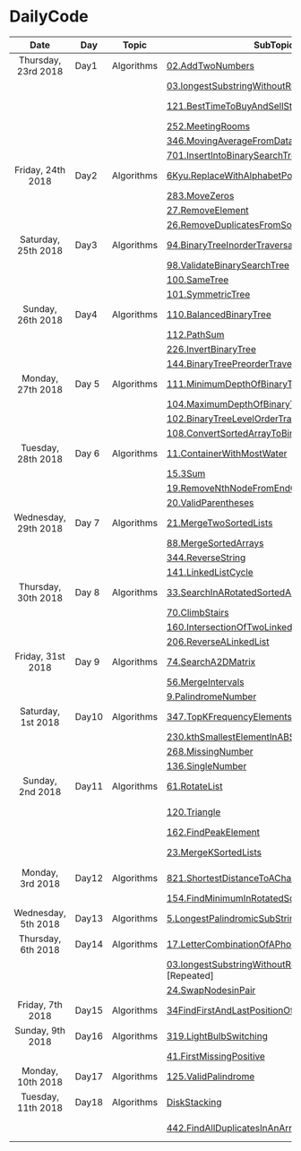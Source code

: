 # DailyCode

| Date                 | Day   | Topic      | SubTopics                                                                                                                                                                                             | Source     | Tags                          |
| :------------------: | ----- | ---------- | ----------------------------------------------------------------------------------------------------------------------------------------------------------------------------------------------------- | ---------- | ----------------------------- |
| Thursday, 23rd 2018  | Day1  | Algorithms | [02.AddTwoNumbers](https://github.com/suyashchopra19/DailyCode/blob/master/AlgorithmsAndDataStructure/Algo/Leetcode/02.AddTwoNumbers-DONE.js)                                                         | LeetCode   |                               |
|                      |       |            | [03.longestSubstringWithoutRepeatedCharacters](https://github.com/suyashchopra19/DailyCode/blob/master/AlgorithmsAndDataStructure/Algo/Leetcode/03.longestSubstringWithoutRepeatedCharacters-DONE.js) | LeetCode   | [HashTable] [String]          |
|                      |       |            | [121.BestTimeToBuyAndSellStock](https://github.com/suyashchopra19/DailyCode/blob/master/AlgorithmsAndDataStructure/Algo/Leetcode/121.BestTimeToBuyAndSellStock-DONE.js)                               | LeetCode   | [Array] [DynamicProgramming]  |
|                      |       |            | [252.MeetingRooms](https://github.com/suyashchopra19/DailyCode/blob/master/AlgorithmsAndDataStructure/Algo/Leetcode/121.BestTimeToBuyAndSellStock-DONE.js)                                            | LeetCode   | [Sort]                        |
|                      |       |            | [346.MovingAverageFromDataStream](https://github.com/suyashchopra19/DailyCode/blob/master/AlgorithmsAndDataStructure/Algo/Leetcode/346.MovingAverageFromDataStream-DONE.js)                           | LeetCode   |                               |
|                      |       |            | [701.InsertIntoBinarySearchTree](https://github.com/suyashchopra19/DailyCode/blob/master/AlgorithmsAndDataStructure/Algo/Leetcode/701.InsertIntoBinarySearchTree-DONE.js)                             | LeetCode   | [Trees]                       |
| Friday, 24th 2018    | Day2  | Algorithms | [6Kyu.ReplaceWithAlphabetPosition]()                                                                                                                                                                  | CodeWars   |                               |
|                      |       |            | [283.MoveZeros]()                                                                                                                                                                                     | LeetCode   | [Array]                       |
|                      |       |            | [27.RemoveElement]()                                                                                                                                                                                  | LeetCode   | [Array]                       |
|                      |       |            | [26.RemoveDuplicatesFromSortedArray]()                                                                                                                                                                | LeetCode   | [Array]                       |
| Saturday, 25th 2018  | Day3  | Algorithms | [94.BinaryTreeInorderTraversal]()                                                                                                                                                                     | LeetCode   | [Trees]                       |
|                      |       |            | [98.ValidateBinarySearchTree]()                                                                                                                                                                       | LeetCode   | [Trees]                       |
|                      |       |            | [100.SameTree]()                                                                                                                                                                                      | LeetCode   | [Trees]                       |
|                      |       |            | [101.SymmetricTree]()                                                                                                                                                                                 | LeetCode   | [Trees]                       |
| Sunday, 26th 2018    | Day4  | Algorithms | [110.BalancedBinaryTree]()                                                                                                                                                                            | LeetCode   | [Trees]                       |
|                      |       |            | [112.PathSum]()                                                                                                                                                                                       | LeetCode   | [Trees]                       |
|                      |       |            | [226.InvertBinaryTree]()                                                                                                                                                                              | LeetCode   | [Trees]                       |
|                      |       |            | [144.BinaryTreePreorderTraversal]()                                                                                                                                                                   | LeetCode   | [Trees]                       |
| Monday, 27th 2018    | Day 5 | Algorithms | [111.MinimumDepthOfBinaryTree]()                                                                                                                                                                      | LeetCode   | [Trees]                       |
|                      |       |            | [104.MaximumDepthOfBinaryTree]()                                                                                                                                                                      | LeetCode   | [Trees]                       |
|                      |       |            | [102.BinaryTreeLevelOrderTraversal]()                                                                                                                                                                 | LeetCode   | [Trees]                       |
|                      |       |            | [108.ConvertSortedArrayToBinarySearchTree]()                                                                                                                                                          | LeetCode   | [Trees]                       |
| Tuesday, 28th 2018   | Day 6 | Algorithms | [11.ContainerWithMostWater]()                                                                                                                                                                         | LeetCode   | [Array]                       |
|                      |       |            | [15.3Sum]()                                                                                                                                                                                           | LeetCode   | [Array]                       |
|                      |       |            | [19.RemoveNthNodeFromEndOfList]()                                                                                                                                                                     | LeetCode   | [LinkedList]                  |
|                      |       |            | [20.ValidParentheses]()                                                                                                                                                                               | LeetCode   | [Stack]                       |
| Wednesday, 29th 2018 | Day 7 | Algorithms | [21.MergeTwoSortedLists]()                                                                                                                                                                            | LeetCode   | [LinkedList]                  |
|                      |       |            | [88.MergeSortedArrays]()                                                                                                                                                                              | LeetCode   | [Array]                       |
|                      |       |            | [344.ReverseString]()                                                                                                                                                                                 | LeetCode   | [String]                      |
|                      |       |            | [141.LinkedListCycle]()                                                                                                                                                                               | LeetCode   | [LinkedList]                  |
| Thursday, 30th 2018  | Day 8 | Algorithms | [33.SearchInARotatedSortedArray]()                                                                                                                                                                    | LeetCode   | [BinarySearch]                |
|                      |       |            | [70.ClimbStairs]()                                                                                                                                                                                    | LeetCode   | [DynamicProgramming]          |
|                      |       |            | [160.IntersectionOfTwoLinkedLists]()                                                                                                                                                                  | LeetCode   | [LinkedList]                  |
|                      |       |            | [206.ReverseALinkedList]()                                                                                                                                                                            | LeetCode   | [LinkedList]                  |
| Friday, 31st 2018    | Day 9 | Algorithms | [74.SearchA2DMatrix]()                                                                                                                                                                                | LeetCode   | [Matrix],[Array]              |
|                      |       |            | [56.MergeIntervals]()                                                                                                                                                                                 | LeetCode   | [Array]                       |
|                      |       |            | [9.PalindromeNumber]()                                                                                                                                                                                | LeetCode   | [TwoPointer]                  |
| Saturday, 1st 2018   | Day10 | Algorithms | [347.TopKFrequencyElements]()                                                                                                                                                                         | LeetCode   | [Math]                        |
|                      |       |            | [230.kthSmallestElementInABST]()                                                                                                                                                                      | LeetCode   | [Trees]                       |
|                      |       |            | [268.MissingNumber]()                                                                                                                                                                                 | LeetCode   | [Math]                        |
|                      |       |            | [136.SingleNumber]()                                                                                                                                                                                  | LeetCode   | [Math]                        |
| Sunday, 2nd 2018     | Day11 | Algorithms | [61.RotateList]()                                                                                                                                                                                     | LeetCode   | [LinkedList]                  |
|                      |       |            | [120.Triangle]()                                                                                                                                                                                      | LeetCode   | [DynamicProgramming]-Nice     |
|                      |       |            | [162.FindPeakElement]()                                                                                                                                                                               | LeetCode   | [BinarySearch]                |
|                      |       |            | [23.MergeKSortedLists]()                                                                                                                                                                              | LeetCode   | [LinkedList],[BinarySearch]   |
| Monday, 3rd 2018     | Day12 | Algorithms | [821.ShortestDistanceToACharacter]()                                                                                                                                                                  | LeetCode   | [DynamicProgramming] -Revisit |
|                      |       |            | [154.FindMinimumInRotatedSortedArray]()                                                                                                                                                               | LeetCode   | [BinarySearch]                |
| Wednesday, 5th 2018  | Day13 | Algorithms | [5.LongestPalindromicSubString]()                                                                                                                                                                     | LeetCode   | [String]                      |
| Thursday, 6th 2018   | Day14 | Algorithms | [17.LetterCombinationOfAPhoneNumber]()                                                                                                                                                                | LeetCode   | [String]                      |
|                      |       |            | [03.longestSubstringWithoutRepeatedCharacters]() [Repeated]                                                                                                                                           | LeetCode   | [String]                      |
|                      |       |            | [24.SwapNodesinPair]()                                                                                                                                                                                | LeetCode   | [LinkedList]                  |
| Friday, 7th 2018     | Day15 | Algorithms | [34FindFirstAndLastPositionOfElementInSortedArray]()                                                                                                                                                  | LeetCode   | [BinarySearch]                |
| Sunday, 9th 2018     | Day16 | Algorithms | [319.LightBulbSwitching]()                                                                                                                                                                            | LeetCode   | [Riddle]                      |
|                      |       |            | [41.FirstMissingPositive]()                                                                                                                                                                           | LeetCode   | [String]                      |
| Monday, 10th 2018    | Day17 | Algorithms | [125.ValidPalindrome]()                                                                                                                                                                               | LeetCode   | [string]                      |
| Tuesday, 11th 2018   | Day18 | Algorithms | [DiskStacking]()                                                                                                                                                                                      | AlgoExpert | [DynamicProgramming]          |
|                      |       |            | [442.FindAllDuplicatesInAnArray]()                                                                                                                                                                    | LeetCode   | [DynamicProgramming] -Revisit |
